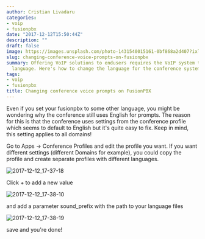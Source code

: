 ```yaml
---
author: Cristian Livadaru
categories:
- voip
- fusionpbx
date: "2017-12-12T15:50:44Z"
description: ""
draft: false
image: https://images.unsplash.com/photo-1431540015161-0bf868a2d407?ixlib=rb-0.3.5&q=80&fm=jpg&crop=entropy&cs=tinysrgb&w=1080&fit=max&s=a6aee11e4369e1d32511ff97bf77b4f4
slug: changing-conference-voice-prompts-on-fusionpbx
summary: Offering VoIP solutions to endusers requires the VoIP system to speak their
  language. Here's how to change the language for the conference system on fusionpx
tags:
- voip
- fusionpbx
title: Changing conference voice prompts on FusionPBX
---
```



Even if you set your fusionpbx to some other language, you might be wondering why the conference still uses English for prompts. 
The reason for this is that the conference uses settings from the conference profile which seems to default to English but it's quite easy to fix. 
Keep in mind, this setting applies to all domains! 

Go to Apps -> Conference Profiles and edit the profile you want. 
If you want different settings (different Domains for example), you could copy the profile and create separate profiles with different languages.

![2017-12-12_17-37-18](__GHOST_URL__/content/images/2017/12/2017-12-12_17-37-18.png)

Click + to add a new value

![2017-12-12_17-38-10](__GHOST_URL__/content/images/2017/12/2017-12-12_17-38-10.png)

and add a parameter sound_prefix with the path to your language files

![2017-12-12_17-38-19](__GHOST_URL__/content/images/2017/12/2017-12-12_17-38-19.png)

save and you're done!

